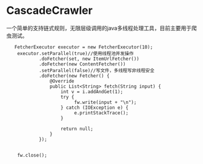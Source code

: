 # CascadeCrawler

一个简单的支持链式规则，无限层级调用的java多线程处理工具，目前主要用于爬虫测试。



	   FetcherExecutor executor = new FetcherExecutor(10);
        executor.setParallel(true)//使用线程池并发操作
        		.doFetcher(set, new ItemUrlFetcher())
                .doFetcher(new ContentFetcher())
                .setParallel(false)//写文件，多线程写非线程安全
                .doFetcher(new Fetcher() {
                    @Override
                    public List<String> fetch(String input) {
                        int v = i.addAndGet(1);
                        try {
                             fw.write(input + "\n");
                        } catch (IOException e) {
                             e.printStackTrace();
                        }

                        return null;
                    }
                });


        fw.close();
  

